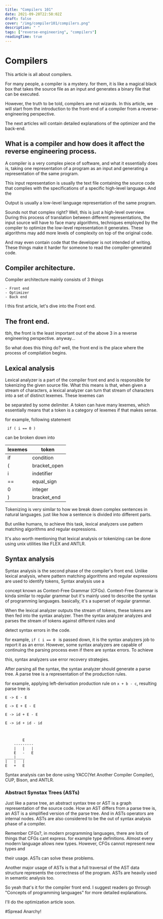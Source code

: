 ```yaml
---
title: "Compilers 101"
date: 2021-09-28T22:58:02Z
draft: false
cover: "/img/compiler101/compilers.png"
description: " "
tags: ["reverse-engineering", "compilers"]
readingTime: true
---
```


# Compilers

This article is all about compilers.

For many people, a compiler is a mystery. for them, it is like a magical black box that takes the source file as an input and generates a binary file that can be executed.

However, the truth to be told, compilers are not wizards. In this article, we will start from the introduction to the front-end of a compiler from a reverse-engineering perspective.

The next articles will contain detailed explanations of the optimizer and the back-end.



## What is a compiler and how does it affect the reverse engineering process.

A compiler is a very complex piece of software, and what it essentially does is, taking one representation of a program as an input and generating a representation of the same program.

This input representation is usually the text file containing the source code that complies with the specifications of a specific high-level language. And the

Output is usually a low-level language representation of the same program.



Sounds not that complex right? Well, this is just a high-level overview. During this process of translation between different representations, the input source will have to face many algorithms, techniques employed by the compiler to optimize the low-level representation it generates. These algorithms may add more levels of complexity on top of the original code. 

And may even contain code that the developer is not intended of writing. These things make it harder for someone to read the compiler-generated code.



## Compiler architecture.

Compiler architecture mainly consists of 3 things

    - Front end
    - Optimizer
    - Back end

I this first article, let's dive into the Front end.

## The front end.

tbh, the front is the least important out of the above 3 in a reverse engineering perspective. anyway...

So what does this thing do? well, the front end is the place where the process of compilation begins. 

## Lexical analysis

Lexical analyzer is a part of the compiler front end and is responsible for tokenizing the given source file. What this means is that, when given a stream of characters, a lexical analyzer can turn that stream of characters into a set of distinct lexemes. These lexemes can

be separated by some delimiter. A token can have many lexemes, which essentially means that a token is a category of lexemes if that makes sense.

for example, following statement

  `  if ( i == 0 ) `

can be broken down into

  | lexemes    |     token        |
  |------------|------------------|
  | if         |     condition    |
  | (          |     bracket_open |
  | i          |     indetifier   |
  | ==         |     equal_sign   |
  | 0          |     integer      |
  | )          |     bracket_end  |


Tokenizing is very similar to how we break down complex sentences in natural languages. just like how a sentence is divided into different parts.

But unlike humans, to achieve this task, lexical analyzers use pattern matching algorithms and regular expressions.

It's also worth mentioning that lexical analysis or tokenizing can be done using unix utilities like FLEX and ANTLR.

## Syntax analysis

Syntax analysis is the second phase of the compiler's front end. Unlike lexical analysis, where pattern matching algorithms and regular expressions are used to identify tokens, Syntax analysis use a

concept known as Context-Free Grammar (CFGs). Context-Free Grammar is kinda similar to regular grammar but it's mainly used to describe the syntax of programming languages. basically, it's a superset of regular grammar. 

When the lexical analyzer outputs the stream of tokens, these tokens are then fed into the syntax analyzer. Then the syntax analyzer analyzes and parses the stream of tokens against different rules and

detect syntax errors in the code.

for example, `if ( i == 0 ` is passed down, it is the syntax analyzers job to report it as an error. However, some syntax analyzers are capable of continuing the parsing process even if there are syntax errors. To achieve

this, syntax analyzers use error recovery strategies.

After parsing all the syntax, the syntax analyzer should generate a parse tree. A parse tree is a representation of the production rules.

for example, applying left-derivation production rule on ` x + b - c `, resulting parse tree is

    E -> E - E

    E -> E + E - E

    E -> id + E - E

    E -> id + id - id



            E
        ---------
        |   |   |
        E   -   E
    ____|____
    |   |   |
    E   +   E

Syntax analysis can be done using YACC(Yet Another Compiler Compiler), CUP, Bison, and ANTLR.

### Abstract Synstax Trees (ASTs)

Just like a parse tree, an abstract syntax tree or AST is a graph representation of the source code. How an AST differs from a parse tree is, an AST is a simplified version of the parse tree. And in ASTs operators are internal nodes. ASTs are also considered to be the out of syntax analysis phase of a compiler.

Remember CFGs?, in modern programming languages, there are lots of things that CFGs cant express. for example type definitions. Almost every modern language allows new types. However, CFGs cannot represent new types and

their usage. ASTs can solve these problems.

Another major usage of ASTs is that a full traversal of the AST data structure represents the correctness of the program. ASTs are heavily used in semantic analysis too.

So yeah that's it for the compiler front end. I suggest readers go through "Concepts of programming languages" for more detailed explanations.

I'll do the optimization article soon.

#Spread Anarchy!
